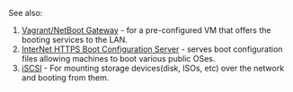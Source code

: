 See also:
1. [Vagrant/NetBoot Gateway](../vagrant/netboot/) - for a pre-configured VM
that offers the booting services to the LAN.
2. [InterNet HTTPS Boot Configuration Server](
  https://github.com/paul-grozav/boot-config/) - serves boot configuration files
allowing machines to boot various public OSes.
3. [iSCSI](./iscsi.md) - For mounting storage devices(disk, ISOs, etc) over the
network and booting from them.
